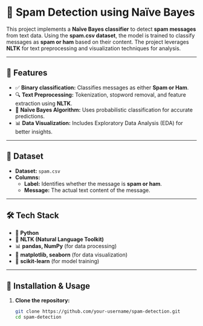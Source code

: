 # 📧 Spam Detection using Naïve Bayes

This project implements a **Naïve Bayes classifier** to detect **spam messages** from text data. Using the **spam.csv dataset**, the model is trained to classify messages as **spam or ham** based on their content. The project leverages **NLTK** for text preprocessing and visualization techniques for analysis.

---

## 🚀 Features
- ✅ **Binary classification:** Classifies messages as either **Spam or Ham**.
- 🔍 **Text Preprocessing:** Tokenization, stopword removal, and feature extraction using **NLTK**.
- 🤖 **Naïve Bayes Algorithm:** Uses probabilistic classification for accurate predictions.
- 📊 **Data Visualization:** Includes Exploratory Data Analysis (EDA) for better insights.

---

## 📂 Dataset
- **Dataset:** `spam.csv`
- **Columns:**
  - **Label:** Identifies whether the message is **spam or ham**.
  - **Message:** The actual text content of the message.

---

## 🛠 Tech Stack
- 🐍 **Python**
- 📝 **NLTK (Natural Language Toolkit)**
- 📊 **pandas, NumPy** (for data processing)
- 🎨 **matplotlib, seaborn** (for data visualization)
- 🤖 **scikit-learn** (for model training)

---

## 📌 Installation & Usage
1. **Clone the repository:**
   ```sh
   git clone https://github.com/your-username/spam-detection.git
   cd spam-detection
